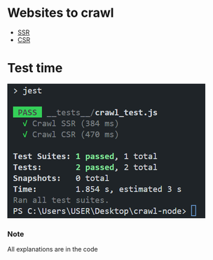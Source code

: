 # Websites to crawl
- [SSR](https://ssr-assessment-miqdadyyy.vercel.app/)
- [CSR](https://csr-assessment-miqdadyyy.vercel.app/)

# Test time
![Test Time](result.png)

### Note
All explanations are in the code